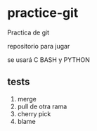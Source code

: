 # practice-git
Practica de git

repositorio para jugar

se usará C BASH y PYTHON

## tests

1) merge 
2) pull de otra rama
3) cherry pick
4) blame

